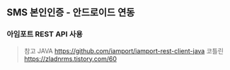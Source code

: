 SMS 본인인증 - 안드로이드 연동
------------------------------------------

### 아임포트 REST API 사용


> 참고
> JAVA <https://github.com/iamport/iamport-rest-client-java>
> 코틀린 <https://zladnrms.tistory.com/60>
